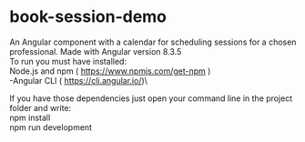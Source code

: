 # book-session-demo

An Angular component with a calendar for scheduling sessions for a chosen professional. Made with Angular version 8.3.5\
To run you must have installed:\
Node.js and npm ( https://www.npmjs.com/get-npm )\
-Angular CLI ( https://cli.angular.io/)\

If you have those dependencies just open your command line in the project folder and write:\
npm install\
npm run development
